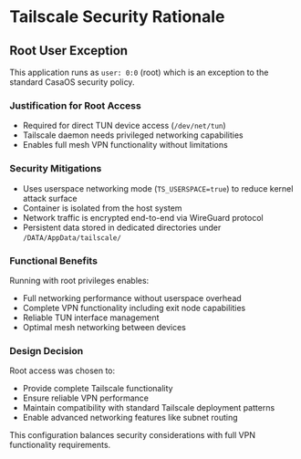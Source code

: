 # Tailscale Security Rationale

## Root User Exception

This application runs as `user: 0:0` (root) which is an exception to the standard CasaOS security policy.

### Justification for Root Access
- Required for direct TUN device access (`/dev/net/tun`)
- Tailscale daemon needs privileged networking capabilities
- Enables full mesh VPN functionality without limitations

### Security Mitigations
- Uses userspace networking mode (`TS_USERSPACE=true`) to reduce kernel attack surface
- Container is isolated from the host system
- Network traffic is encrypted end-to-end via WireGuard protocol
- Persistent data stored in dedicated directories under `/DATA/AppData/tailscale/`

### Functional Benefits
Running with root privileges enables:
- Full networking performance without userspace overhead
- Complete VPN functionality including exit node capabilities
- Reliable TUN interface management
- Optimal mesh networking between devices

### Design Decision
Root access was chosen to:
- Provide complete Tailscale functionality
- Ensure reliable VPN performance
- Maintain compatibility with standard Tailscale deployment patterns
- Enable advanced networking features like subnet routing

This configuration balances security considerations with full VPN functionality requirements.